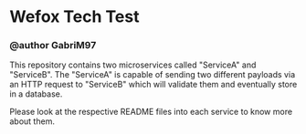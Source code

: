 # Wefox Tech Test

### @author GabriM97

This repository contains two microservices called "ServiceA" and "ServiceB". The "ServiceA" is capable of sending two different payloads via an HTTP request to "ServiceB" which will validate them and eventually store in a database.

Please look at the respective README files into each service to know more about them.